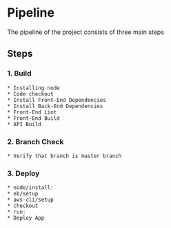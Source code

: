 # Pipeline
The pipeline of the project consists of three main steps
## Steps
### 1. Build
    * Installing node     
    * Code checkout
    * Install Front-End Dependencies    
    * Install Back-End Dependencies
    * Front-End Lint
    * Front-End Build
    * API Build
    
### 2. Branch Check
    * Verify that branch is master branch
    
### 3. Deploy
    * node/install:
    * eb/setup
    * aws-cli/setup
    * checkout
    * run:
    * Deploy App